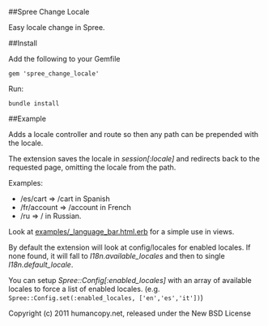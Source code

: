 ##Spree Change Locale

Easy locale change in Spree.

##Install

Add the following to your Gemfile

    gem 'spree_change_locale'

Run:

    bundle install

##Example

Adds a locale controller and route so then any path can be prepended with the locale.

The extension saves the locale in *session[:locale]* and redirects back to the requested page, omitting the locale from the path.

Examples:

* /es/cart => /cart in Spanish
* /fr/account => /account in French
* /ru => / in Russian.

Look at [examples/_language_bar.html.erb](https://github.com/humancopy/spree-change-locale/blob/master/examples/_language_bar.html.erb) for a simple use in views.

By default the extension will look at config/locales for enabled locales. If none found, it will fall to *I18n.available_locales* and then to single *I18n.default_locale*.

You can setup *Spree::Config[:enabled_locales]* with an array of available locales to force a list of enabled locales. (e.g. ```Spree::Config.set(:enabled_locales, ['en','es','it'])```)

<!-- ## Testing

Be sure to add the rspec-rails gem to your Gemfile and then create a dummy test app for the specs to run against.

    $ bundle exec rake test app
    $ bundle exec rspec spec -->

Copyright (c) 2011 humancopy.net, released under the New BSD License
